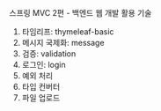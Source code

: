 스프링 MVC 2편 - 백엔드 웹 개발 활용 기술


1. 타임리프: thymeleaf-basic
2. 메시지 국제화: message
3. 검증: validation
4. 로그인: login
5. 예외 처리
6. 타입 컨버터
7. 파일 업로드

